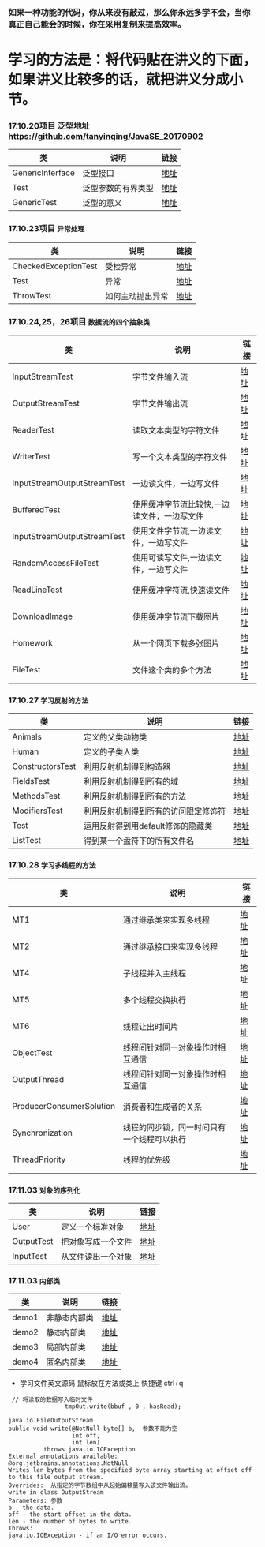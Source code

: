 ### 如果一种功能的代码，你从来没有敲过，那么你永远多学不会，当你真正自己能会的时候，你在采用复制来提高效率。
# 学习的方法是：将代码贴在讲义的下面，如果讲义比较多的话，就把讲义分成小节。

### 17.10.20项目  泛型地址   https://github.com/tanyinqing/JavaSE_20170902

|类|说明|链接|
|---|---|---|
|GenericInterface|泛型接口|[地址](https://github.com/tanyinqing/JavaSE_20170902/blob/master/src/main/java/cn/edu/tsinghua/javase/generic/GenericInterface.java)|
|Test|泛型参数的有界类型|[地址](https://github.com/tanyinqing/JavaSE_20170902/blob/master/src/main/java/cn/edu/tsinghua/javase/generic/Test.java)|
|GenericTest|泛型的意义|[地址](https://github.com/tanyinqing/JavaSE_20170902/blob/master/src/main/java/cn/edu/tsinghua/javase/generic/GenericTest.java)|

### 17.10.23项目 `异常处理`
类|说明|链接|
|---|---|---|
|CheckedExceptionTest|受检异常|[地址](https://github.com/tanyinqing/JavaSE_20170902/blob/master/src/main/java/cn/edu/tsinghua/javase/exception/CheckedExceptionTest.java)|
|Test|异常|[地址](https://github.com/tanyinqing/JavaSE_20170902/blob/master/src/main/java/cn/edu/tsinghua/javase/exception/Test.java)|
|ThrowTest|如何主动抛出异常|[地址](https://github.com/tanyinqing/JavaSE_20170902/blob/master/src/main/java/cn/edu/tsinghua/javase/exception/ThrowTest.java)|

### 17.10.24,25，26项目 `数据流的四个抽象类`
类|说明|链接|
|---|---|---|
|InputStreamTest|字节文件输入流|[地址](https://github.com/tanyinqing/JavaSE_20170902/blob/master/src/main/java/cn/edu/tsinghua/javase/io/InputStreamTest.java)|
|OutputStreamTest|字节文件输出流|[地址](https://github.com/tanyinqing/JavaSE_20170902/blob/master/src/main/java/cn/edu/tsinghua/javase/io/OutputStreamTest.java)|
|ReaderTest|读取文本类型的字符文件|[地址](https://github.com/tanyinqing/JavaSE_20170902/blob/master/src/main/java/cn/edu/tsinghua/javase/io/ReaderTest.java)|
|WriterTest|写一个文本类型的字符文件|[地址](https://github.com/tanyinqing/JavaSE_20170902/blob/master/src/main/java/cn/edu/tsinghua/javase/io/WriterTest.java)|
|InputStreamOutputStreamTest|一边读文件，一边写文件|[地址](https://github.com/tanyinqing/JavaSE_20170902/blob/master/src/main/java/cn/edu/tsinghua/javase/io/InputStreamOutputStreamTest.java)|
|BufferedTest|使用缓冲字节流比较快,一边读文件，一边写文件|[地址](https://github.com/tanyinqing/JavaSE_20170902/blob/master/src/main/java/cn/edu/tsinghua/javase/io/BufferedTest.java)|
|InputStreamOutputStreamTest|使用文件字节流,一边读文件，一边写文件|[地址](https://github.com/tanyinqing/JavaSE_20170902/blob/master/src/main/java/cn/edu/tsinghua/javase/io/InputStreamOutputStreamTest.java)|
|RandomAccessFileTest|使用可读写文件,一边读文件，一边写文件|[地址](https://github.com/tanyinqing/JavaSE_20170902/blob/master/src/main/java/cn/edu/tsinghua/javase/io/RandomAccessFileTest.java)|
|ReadLineTest|使用缓冲字符流,快速读文件|[地址](https://github.com/tanyinqing/JavaSE_20170902/blob/master/src/main/java/cn/edu/tsinghua/javase/io/ReadLineTest.java)|
|DownloadImage|使用缓冲字节流下载图片|[地址](https://github.com/tanyinqing/JavaSE_20170902/blob/master/src/main/java/cn/edu/tsinghua/javase/io/DownloadImage.java)|
|Homework|从一个网页下载多张图片|[地址](https://github.com/tanyinqing/JavaSE_20170902/blob/master/src/main/java/cn/edu/tsinghua/javase/io/Homework.java)|
|FileTest|文件这个类的多个方法|[地址](https://github.com/tanyinqing/JavaSE_20170902/blob/master/src/main/java/cn/edu/tsinghua/javase/io/FileTest.java)|

### 17.10.27 `学习反射的方法`
类|说明|链接|
|---|---|---|
|Animals|定义的父类动物类|[地址](https://github.com/tanyinqing/JavaSE_20170902/blob/master/src/main/java/cn/edu/tsinghua/javase/reflect/Animals.java)|
|Human|定义的子类人类|[地址](https://github.com/tanyinqing/JavaSE_20170902/blob/master/src/main/java/cn/edu/tsinghua/javase/reflect/Human.java)|
|ConstructorsTest|利用反射机制得到构造器|[地址](https://github.com/tanyinqing/JavaSE_20170902/blob/master/src/main/java/cn/edu/tsinghua/javase/reflect/ConstructorsTest.java)|
|FieldsTest|利用反射机制得到所有的域|[地址](https://github.com/tanyinqing/JavaSE_20170902/blob/master/src/main/java/cn/edu/tsinghua/javase/reflect/FieldsTest.java)|
|MethodsTest|利用反射机制得到所有的方法|[地址](https://github.com/tanyinqing/JavaSE_20170902/blob/master/src/main/java/cn/edu/tsinghua/javase/reflect/MethodsTest.java)|
|ModifiersTest|利用反射机制得到所有的访问限定修饰符|[地址](https://github.com/tanyinqing/JavaSE_20170902/blob/master/src/main/java/cn/edu/tsinghua/javase/reflect/ModifiersTest.java)|
|Test|运用反射得到用default修饰的隐藏类|[地址](https://github.com/tanyinqing/JavaSE_20170902/blob/master/src/main/java/cn/edu/tsinghua/javase/reflect/Test.java)|
|ListTest|得到某一个盘符下的所有文件名|[地址](https://github.com/tanyinqing/JavaSE_20170902/blob/master/src/main/java/cn/edu/tsinghua/javase/reflect/ListTest.java)|

### 17.10.28 `学习多线程的方法`
类|说明|链接|
|---|---|---|
|MT1|通过继承类来实现多线程|[地址](https://github.com/tanyinqing/JavaSE_20170902/blob/master/src/main/java/cn/edu/tsinghua/javase/multithreading/MT1.java)|
|MT2|通过继承接口来实现多线程|[地址](https://github.com/tanyinqing/JavaSE_20170902/blob/master/src/main/java/cn/edu/tsinghua/javase/multithreading/MT2.java)|
|MT4|子线程并入主线程|[地址](https://github.com/tanyinqing/JavaSE_20170902/blob/master/src/main/java/cn/edu/tsinghua/javase/multithreading/MT4.java)|
|MT5|多个线程交换执行|[地址](https://github.com/tanyinqing/JavaSE_20170902/blob/master/src/main/java/cn/edu/tsinghua/javase/multithreading/MT5.java)|
|MT6|线程让出时间片|[地址](https://github.com/tanyinqing/JavaSE_20170902/blob/master/src/main/java/cn/edu/tsinghua/javase/multithreading/MT6.java)|
|ObjectTest|线程间针对同一对象操作时相互通信|[地址](https://github.com/tanyinqing/JavaSE_20170902/blob/master/src/main/java/cn/edu/tsinghua/javase/multithreading/ObjectTest.java)|
|OutputThread|线程间针对同一对象操作时相互通信|[地址](https://github.com/tanyinqing/JavaSE_20170902/blob/master/src/main/java/cn/edu/tsinghua/javase/multithreading/OutputThread.java)|
|ProducerConsumerSolution|消费者和生成者的关系|[地址](https://github.com/tanyinqing/JavaSE_20170902/blob/master/src/main/java/cn/edu/tsinghua/javase/multithreading/ProducerConsumerSolution.java)|
|Synchronization|线程的同步锁，同一时间只有一个线程可以执行|[地址](https://github.com/tanyinqing/JavaSE_20170902/blob/master/src/main/java/cn/edu/tsinghua/javase/multithreading/Synchronization.java)|
|ThreadPriority|线程的优先级|[地址](https://github.com/tanyinqing/JavaSE_20170902/blob/master/src/main/java/cn/edu/tsinghua/javase/multithreading/ThreadPriority.java)|

### 17.11.03 `对象的序列化`
类|说明|链接|
|---|---|---|
|User|定义一个标准对象|[地址](https://github.com/tanyinqing/JavaSE_20170902/blob/master/src/main/java/cn/edu/tsinghua/javase/serializable/User.java)|
|OutputTest|把对象写成一个文件|[地址](https://github.com/tanyinqing/JavaSE_20170902/blob/master/src/main/java/cn/edu/tsinghua/javase/serializable/OutputTest.java)|
|InputTest|从文件读出一个对象|[地址](https://github.com/tanyinqing/JavaSE_20170902/blob/master/src/main/java/cn/edu/tsinghua/javase/serializable/InputTest.java)|

### 17.11.03 `内部类`
类|说明|链接|
|---|---|---|
|demo1|非静态内部类|[地址](https://github.com/tanyinqing/JavaSE_20170902/blob/master/src/main/java/cn/edu/tsinghua/javase/Inner/Demo1.java)|
|demo2|静态内部类|[地址](https://github.com/tanyinqing/JavaSE_20170902/blob/master/src/main/java/cn/edu/tsinghua/javase/Inner/Demo2.java)|
|demo3|局部内部类|[地址](https://github.com/tanyinqing/JavaSE_20170902/blob/master/src/main/java/cn/edu/tsinghua/javase/Inner/demo3.java)|
|demo4|匿名内部类|[地址](https://github.com/tanyinqing/JavaSE_20170902/blob/master/src/main/java/cn/edu/tsinghua/javase/Inner/Demo4.java)|


- 学习文件英文源码 鼠标放在方法或类上 快捷键 ctrl+q
```
 // 将读取的数据写入临时文件
                tmpOut.write(bbuf , 0 , hasRead);
                
java.io.FileOutputStream
public void write(@NotNull byte[] b,  参数不能为空
                  int off,
                  int len)
          throws java.io.IOException
External annotations available: 
@org.jetbrains.annotations.NotNull
Writes len bytes from the specified byte array starting at offset off to this file output stream.
Overrides:  从指定的字节数组中从起始偏移量写入该文件输出流。          
write in class OutputStream
Parameters: 参数
b - the data.
off - the start offset in the data.
len - the number of bytes to write.
Throws:
java.io.IOException - if an I/O error occurs.
```
  
